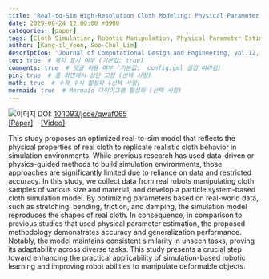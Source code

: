 ```yaml
---
title: 'Real-to-Sim High-Resolution Cloth Modeling: Physical Parameter Optimization Using Particle-Based Simulation with Robot Manipulation Data'
date: 2025-08-24 12:00:00 +0900
categories: [paper]
tags: [Cloth Simulation, Robotic Manipulation, Physical Parameter Estimation, Sim-to-Real] 
author: [Kang-il_Yoon, Soo-Chul_Lim]
description: 'Journal of Computational Design and Engineering, vol.12, Issue 8, August 2025, Pages 29–44'
toc: true  # 목차 표시 여부 (기본값: true)
comments: true  # 댓글 허용 여부 (기본값: _config.yml 설정 따라감)
pin: true  # 홈 화면에서 상단 고정 (선택 사항)
math: true  # 수학 수식 활성화 (선택 사항)
mermaid: true  # Mermaid 다이어그램 활성화 (선택 사항)
---
```

![이미지](/assets/image/real2sim_cloth_modeling.jpg)
DOI: <a href="https://academic.oup.com/jcde/article/12/8/29/8206149" target="_blank">10.1093/jcde/qwaf065</a><br>
<a href="https://academic.oup.com/jcde/article/12/8/29/8206149" target="_blank">[Paper]</a> &nbsp;&nbsp;
<a href="https://www.youtube.com/watch?v=Y72-moiScXQ" target="_blank">[Video]</a><br>

This study proposes an optimized real-to-sim model that reflects the physical properties of real cloth to replicate realistic cloth behavior in simulation environments. While previous research has used data-driven or physics-guided methods to build simulation environments, those approaches are significantly limited due to reliance on data and restricted accuracy. In this study, we collect data from real robots manipulating cloth samples of various size and material, and develop a particle system-based cloth simulation model. By optimizing parameters based on real-world data, such as stretching, bending, friction, and damping, the simulation model reproduces the shapes of real cloth. In consequence, in comparison to previous studies that used physical parameter estimation, the proposed methodology demonstrates accuracy and generalization performance. Notably, the model maintains consistent similarity in unseen tasks, proving its adaptability across diverse tasks. This study presents a crucial step toward enhancing the practical applicability of simulation-based robotic learning and improving robot abilities to manipulate deformable objects.